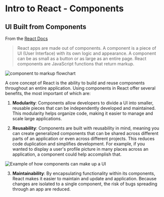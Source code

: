 # Intro to React - Components

## UI Built from Components
From the [React Docs](https://react.dev/learn#components)
> React apps are made out of components. A component is a piece of UI (User Interface) with its own logic and appearance. A component can be as small as a button or as large as an entire page. 
> React components are JavaScript functions that return markup.

![component to markup flowchart](https://pages.git.generalassemb.ly/modular-curriculum-all-courses/intro-to-react/components/assets/return-markup.png)

A core concept of React is the ability to build and reuse components throughout an entire application. Using components in React offer several benefits, the most important of which are: 

1. **Modularity**: Components allow developers to divide a UI into smaller, reusable pieces that can be independently developed and maintained. This modularity helps organize code, making it easier to manage and scale large applications. 

2. **Reusability**: Components are built with reusability in mind, meaning you can create generalized components that can be shared across different parts of an application or even across different projects. This reduces code duplication and simplifies development. For example, if you wanted to display a user's profile picture in many places across an application, a component could help accomplish that. 

![Example of how components can make up a UI](https://pages.git.generalassemb.ly/modular-curriculum-all-courses/intro-to-react/components/assets/components-b.png)

3. **Maintainability**: By encapsulating functionality within its components, React makes it easier to maintain and update and application. Because changes are isolated to a single component, the risk of bugs spreading through an app are reduced. 